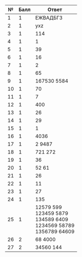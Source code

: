 | №   | Балл | Ответ                                                                         |
|-----|------|-------------------------------------------------------------------------------|
| 1   | 1    | ЕЖВАДБГЗ                                                                      |
| 2   | 1    | yxz                                                                           |
| 3   | 1    | 114                                                                           |
| 4   | 1    | 1                                                                             |
| 5   | 1    | 39                                                                            |
| 6   | 1    | 16                                                                            |
| 7   | 1    | 2                                                                             |
| 8   | 1    | 65                                                                            |
| 9   | 1    | 167530 5584                                                                   |
| 10  | 1    | 70                                                                            |
| 11  | 1    | 7                                                                             |
| 12  | 1    | 400                                                                           |
| 13  | 1    | 26                                                                            |
| 14  | 1    | 29                                                                            |
| 15  | 1    | 1                                                                             |
| 16  | 1    | 4036                                                                          |
| 17  | 1    | 2 9487                                                                        |
| 18  | 1    | 721 272                                                                       |
| 19  | 1    | 36                                                                            |
| 20  | 1    | 52 61                                                                         |
| 21  | 1    | 26                                                                            |
| 22  | 1    | 11                                                                            |
| 23  | 1    | 27                                                                            |
| 24  | 1    | 135                                                                           |
| 25  | 1    | 12579 599<br/>123459 5879<br/>134589 6409<br/>1234569 58789<br/>1356789 64609 |
| 26  | 2    | 68 4000                                                                       |
| 27  | 2    | 34560 144                                                                     |